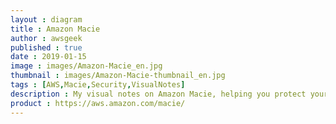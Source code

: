 ```yaml
---
layout : diagram
title : Amazon Macie
author : awsgeek
published : true
date : 2019-01-15
image : images/Amazon-Macie_en.jpg
thumbnail : images/Amazon-Macie-thumbnail_en.jpg
tags : [AWS,Macie,Security,VisualNotes]
description : My visual notes on Amazon Macie, helping you protect your data by discovering, classifying, and protecting sensitive data stored in Amazon S3
product : https://aws.amazon.com/macie/
---
```

